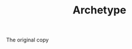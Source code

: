 ---
title: Archetype
permalink: "/definitions/archetype.html"
body: The original copy
published_at: '2018-07-07'
layout: post
---